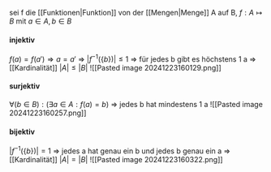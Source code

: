 sei f die [[Funktionen|Funktion]] von der [[Mengen|Menge]] A auf B, $f:A\mapsto B$ mit $a \in A, b \in B$
#### injektiv
$f(a)=f(a') \Rightarrow a=a'$
⇒ $|f^{-1}(\{b\})| \leq 1$
⇒ für jedes b gibt es höchstens 1 a 
⇒ [[Kardinalität]] $|A|\leq |B|$
![[Pasted image 20241223160129.png]]

#### surjektiv
$\forall (b\in B):(\exists a \in A:f(a)=b)$
⇒ jedes b hat mindestens 1 a
![[Pasted image 20241223160257.png]]


#### bijektiv
$|f^{-1}(\{b\})| = 1$
⇒ jedes a hat genau ein b und jedes b genau ein a
⇒  [[Kardinalität]] $|A|=|B|$
![[Pasted image 20241223160322.png]]
